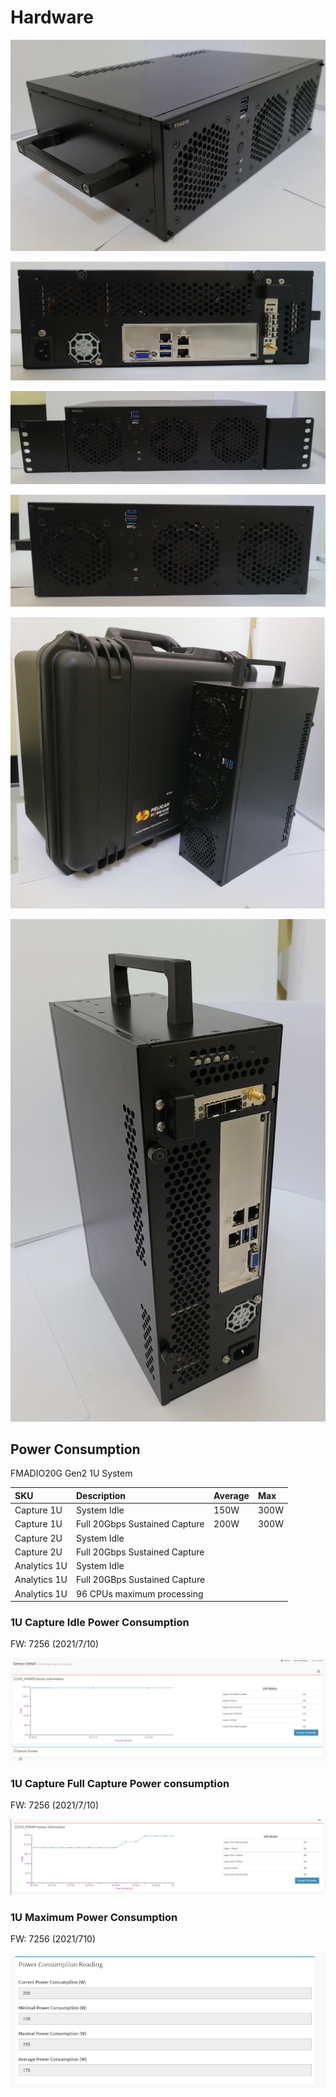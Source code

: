 # Hardware

![FMADIO20G Gen3 Portable](.gitbook/assets/image%20%2882%29.png)

![FMADIO20G Gen3 Portable Rear](.gitbook/assets/image%20%2884%29.png)

![FMADIO20G Portable Gen3 Rack mountable Ears](.gitbook/assets/image%20%2877%29.png)

![FMADIO20G Gen3 Portable Front](.gitbook/assets/image%20%2873%29.png)

![FMADIO20G Portable Gen3 Optional Carry Case](.gitbook/assets/image%20%2874%29.png)

![FMADIO20G Portable Gen3 Easy Carry handle](.gitbook/assets/image%20%2883%29.png)

## Power Consumption

FMADIO20G Gen2 1U System

| SKU | Description | Average | Max |
| :--- | :--- | :--- | :--- |
| Capture 1U | System Idle | 150W | 300W |
| Capture 1U | Full 20Gbps Sustained Capture | 200W | 300W |
| Capture 2U | System Idle |  |  |
| Capture 2U | Full 20Gbps Sustained Capture |  |  |
| Analytics 1U | System Idle |  |  |
| Analytics 1U | Full 20GBps Sustained Capture |  |  |
| Analytics 1U | 96 CPUs maximum processing |  |  |

### 1U Capture Idle Power Consumption

FW: 7256 \(2021/7/10\)

![FMADIO20G Gen3 1U Power Consumption Idle](.gitbook/assets/image%20%2875%29.png)

### 1U Capture Full Capture Power consumption

FW: 7256 \(2021/7/10\)

![FMADIO20G Gen3 1U Power Consumption Full Capture](.gitbook/assets/image%20%2878%29.png)

### 1U Maximum Power Consumption

FW: 7256 \(2021/710\)

![](.gitbook/assets/image%20%2879%29.png)




